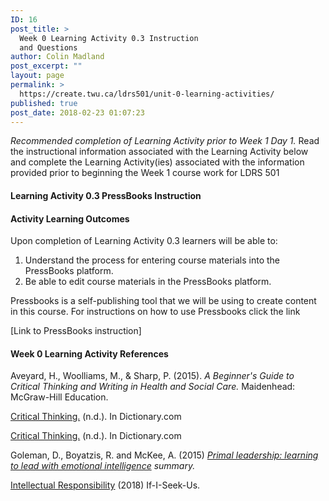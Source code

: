 ```yaml
---
ID: 16
post_title: >
  Week 0 Learning Activity 0.3 Instruction
  and Questions
author: Colin Madland
post_excerpt: ""
layout: page
permalink: >
  https://create.twu.ca/ldrs501/unit-0-learning-activities/
published: true
post_date: 2018-02-23 01:07:23
---
```

_Recommended completion of Learning Activity prior to Week 1 Day 1._ Read the instructional information associated with the Learning Activity below and complete the Learning Activity(ies) associated with the information provided prior to beginning the Week 1 course work for LDRS 501

#### Learning Activity 0.3 PressBooks Instruction

#### Activity Learning Outcomes

Upon completion of Learning Activity 0.3 learners will be able to:

1.  Understand the process for entering course materials into the PressBooks platform.
2.  Be able to edit course materials in the PressBooks platform.

Pressbooks is a self-publishing tool that we will be using to create content in this course. For instructions on how to use Pressbooks click the link

[Link to PressBooks instruction]

#### Week 0 Learning Activity References

Aveyard, H., Woolliams, M., & Sharp, P. (2015). _A Beginner's Guide to Critical Thinking and Writing in Health and Social Care._ Maidenhead: McGraw-Hill Education.

[Critical Thinking.](http://www.dictionary.com/browse/critical-thinking?s=t) (n.d.). In Dictionary.com

[Critical Thinking.](http://www.dictionary.com/browse/critical-thinking) (n.d.). In Dictionary.com

Goleman, D., Boyatzis, R. and McKee, A. (2015) _[Primal leadership: learning to lead with emotional intelligence](https://acarthustraining.com/documents/Primal_Leadership-by_Daniel_Goleman.pdf) summary._

[Intellectual Responsibility](http://www.ifiseeu.com/Misc/intellectual-responsibility.htm) (2018) If-I-Seek-Us.

&nbsp;